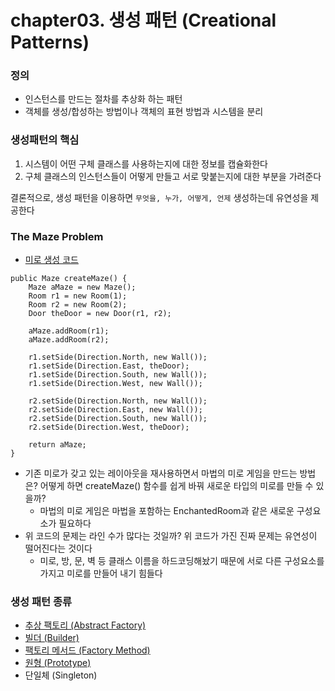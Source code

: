 # chapter03. 생성 패턴 (Creational Patterns)

### 정의
- 인스턴스를 만드는 절차를 추상화 하는 패턴
- 객체를 생성/합성하는 방법이나 객체의 표현 방법과 시스템을 분리

### 생성패턴의 핵심
1. 시스템이 어떤 구체 클래스를 사용하는지에 대한 정보를 캡슐화한다
2. 구체 클래스의 인스턴스들이 어떻게 만들고 서로 맞붙는지에 대한 부분을 가려준다

결론적으로, 생성 패턴을 이용하면 `무엇을, 누가, 어떻게, 언제` 생성하는데 유연성을 제공한다

### The Maze Problem
- [미로 생성 코드](https://github.com/Hyunhoo-Kwon/DesignPatterens/tree/master/src/main/java/chapter03/intro)
```
public Maze createMaze() {
    Maze aMaze = new Maze();
    Room r1 = new Room(1);
    Room r2 = new Room(2);
    Door theDoor = new Door(r1, r2);

    aMaze.addRoom(r1);
    aMaze.addRoom(r2);

    r1.setSide(Direction.North, new Wall());
    r1.setSide(Direction.East, theDoor);
    r1.setSide(Direction.South, new Wall());
    r1.setSide(Direction.West, new Wall());

    r2.setSide(Direction.North, new Wall());
    r2.setSide(Direction.East, new Wall());
    r2.setSide(Direction.South, new Wall());
    r2.setSide(Direction.West, theDoor);

    return aMaze;
}
```
- 기존 미로가 갖고 있는 레이아웃을 재사용하면서 마법의 미로 게임을 만드는 방법은? 어떻게 하면 createMaze() 함수를 쉽게 바꿔 새로운 타입의 미로를 만들 수 있을까?
  - 마법의 미로 게임은 마법을 포함하는 EnchantedRoom과 같은 새로운 구성요소가 필요하다
- 위 코드의 문제는 라인 수가 많다는 것일까? 위 코드가 가진 진짜 문제는 유연성이 떨어진다는 것이다
  - 미로, 방, 문, 벽 등 클래스 이름을 하드코딩해놨기 때문에 서로 다른 구성요소를 가지고 미로를 만들어 내기 힘들다
  
### 생성 패턴 종류
 - [추상 팩토리 (Abstract Factory)](https://github.com/Hyunhoo-Kwon/DesignPatterens/tree/master/src/main/java/chapter03/abstractfactory)
 - [빌더 (Builder)](https://github.com/Hyunhoo-Kwon/DesignPatterens/tree/master/src/main/java/chapter03/builder)
 - [팩토리 메서드 (Factory Method)](https://github.com/Hyunhoo-Kwon/DesignPatterens/tree/master/src/main/java/chapter03/factorymethod)
 - [원형 (Prototype)](https://github.com/Hyunhoo-Kwon/DesignPatterens/tree/master/src/main/java/chapter03/prototype)
 - 단일체 (Singleton)
